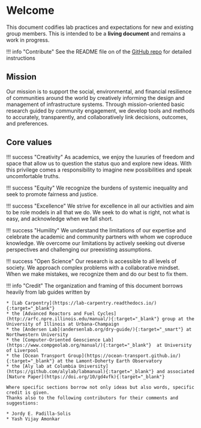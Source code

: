 # Welcome

This document codifies lab practices and expectations for new and existing group members.
This is intended to be a **living document** and remains a work in progress.

!!! info "Contribute"
    See the README file on of the [GitHub repo](https://github.com/jdossgollin/lab-guide/) for detailed instructions

## Mission

Our mission is to support the social, environmental, and financial resilience of communities around the world by creatively informing the design and management of infrastructure systems.
Through mission-oriented basic research guided by community engagement, we develop tools and methods to accurately, transparently, and collaboratively link decisions, outcomes, and preferences.

## Core values

!!! success "Creativity"
    As academics, we enjoy the luxuries of freedom and space that allow us to question the status quo and explore new ideas.
    With this privilege comes a responsibility to imagine new possibilities and speak uncomfortable truths.

!!! success "Equity"
    We recognize the burdens of systemic inequality and seek to promote fairness and justice.

!!! success "Excellence"
    We strive for excellence in all our activities and aim to be role models in all that we do.
    We seek to do what is right, not what is easy, and acknowledge when we fall short.

!!! success "Humility"
    We understand the limitations of our expertise and celebrate the academic and community partners with whom we coproduce knowledge.
    We overcome our limitations by actively seeking out diverse perspectives and challenging our preexisting assumptions.

!!! success "Open Science"
    Our research is accessible to all levels of society.
    We approach complex problems with a collaborative mindset.
    When we make mistakes, we recognize them and do our best to fix them.

!!! info "Credit"
    The organization and framing of this document borrows heavily from lab guides written by

    * [Lab Carpentry](https://lab-carpentry.readthedocs.io/){:target="_blank"}
    * the [Advanced Reactors and Fuel Cycles](http://arfc.npre.illinois.edu/manual/){:target="_blank"} group at the University of Illinois at Urbana-Champaign
    * the [Andersen Lab](andersenlab.org/dry-guide/){:target="_smart"} at Northwestern University
    * the [Computer-Oriented Geoscience Lab](https://www.compgeolab.org/manual/){:target="_blank"}  at University of Liverpool
    * the [Ocean Transport Group](https://ocean-transport.github.io/){:target="_blank"} at the Lamont-Doherty Earth Observatory
    * the [Aly lab at Columbia University](https://github.com/alylab/labmanual){:target="_blank"} and associated [Nature Paper](https://doi.org/10/gd4vfk){:target="_blank"}

    Where specific sections borrow not only ideas but also words, specific credit is given.
    Thanks also to the following contributors for their comments and suggestions:
    
    * Jordy E. Padilla-Solis
    * Yash Vijay Amonkar
